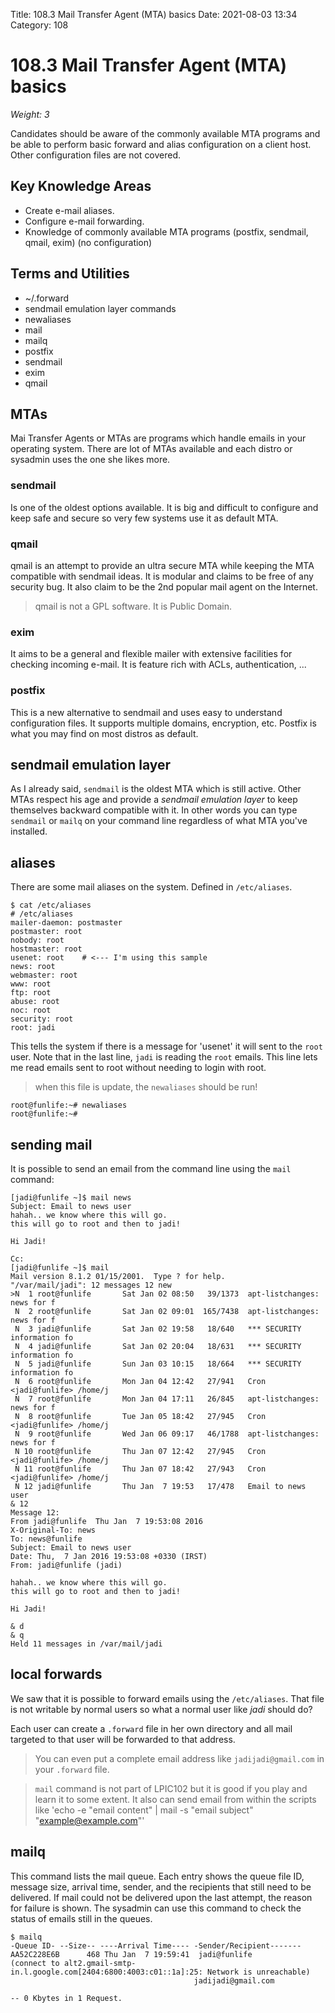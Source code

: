 Title: 108.3 Mail Transfer Agent (MTA) basics
Date: 2021-08-03 13:34
Category: 108

# 108.3 Mail Transfer Agent (MTA) basics
*Weight: 3*

Candidates should be aware of the commonly available MTA programs and be able to perform basic forward and alias configuration on a client host. Other configuration files are not covered.

## Key Knowledge Areas
- Create e-mail aliases.
- Configure e-mail forwarding.
- Knowledge of commonly available MTA programs (postfix, sendmail, qmail, exim) (no configuration)

## Terms and Utilities
- ~/.forward
- sendmail emulation layer commands
- newaliases
- mail
- mailq
- postfix
- sendmail
- exim
- qmail

## MTAs
Mai Transfer Agents or MTAs are programs which handle emails in your operating system. There are lot of MTAs available and each distro or sysadmin uses the one she likes more.

### sendmail
Is one of the oldest options available. It is big and difficult to configure and keep safe and secure so very few systems use it as default MTA.

### qmail
qmail is an attempt to provide an ultra secure MTA while keeping the MTA compatible with sendmail ideas. It is modular and claims to be free of any security bug. It also claim to be the 2nd popular mail agent on the Internet.

> qmail is not a GPL software. It is Public Domain.

### exim
It aims to be a general and flexible mailer with extensive facilities for checking incoming e-mail. It is feature rich with ACLs, authentication, ...

### postfix
This is a new alternative to sendmail and uses easy to understand configuration files. It supports multiple domains, encryption, etc. Postfix is what you may find on most distros as default.

## sendmail emulation layer
As I already said, `sendmail` is the oldest MTA which is still active. Other MTAs respect his age and provide a *sendmail emulation layer* to keep themselves backward compatible with it. In other words you can type `sendmail` or `mailq` on your command line regardless of what MTA you've installed.

## aliases
There are some mail aliases on the system. Defined in `/etc/aliases`.

````
$ cat /etc/aliases
# /etc/aliases
mailer-daemon: postmaster
postmaster: root
nobody: root
hostmaster: root
usenet: root    # <--- I'm using this sample
news: root
webmaster: root
www: root
ftp: root
abuse: root
noc: root
security: root
root: jadi
````

This tells the system if there is a message for 'usenet' it will sent to the `root` user. Note that in the last line, `jadi` is reading the `root` emails. This line lets me read emails sent to root without needing
to login with root.

> when this file is update, the `newaliases` should be run!

````
root@funlife:~# newaliases
root@funlife:~#
````

## sending mail
It is possible to send an email from the command line using the `mail` command:

````
[jadi@funlife ~]$ mail news
Subject: Email to news user
hahah.. we know where this will go.
this will go to root and then to jadi!

Hi Jadi!

Cc:
[jadi@funlife ~]$ mail
Mail version 8.1.2 01/15/2001.  Type ? for help.
"/var/mail/jadi": 12 messages 12 new
>N  1 root@funlife       Sat Jan 02 08:50   39/1373  apt-listchanges: news for f
 N  2 root@funlife       Sat Jan 02 09:01  165/7438  apt-listchanges: news for f
 N  3 jadi@funlife       Sat Jan 02 19:58   18/640   *** SECURITY information fo
 N  4 jadi@funlife       Sat Jan 02 20:04   18/631   *** SECURITY information fo
 N  5 jadi@funlife       Sun Jan 03 10:15   18/664   *** SECURITY information fo
 N  6 root@funlife       Mon Jan 04 12:42   27/941   Cron <jadi@funlife> /home/j
 N  7 root@funlife       Mon Jan 04 17:11   26/845   apt-listchanges: news for f
 N  8 root@funlife       Tue Jan 05 18:42   27/945   Cron <jadi@funlife> /home/j
 N  9 root@funlife       Wed Jan 06 09:17   46/1788  apt-listchanges: news for f
 N 10 root@funlife       Thu Jan 07 12:42   27/945   Cron <jadi@funlife> /home/j
 N 11 root@funlife       Thu Jan 07 18:42   27/943   Cron <jadi@funlife> /home/j
 N 12 jadi@funlife       Thu Jan  7 19:53   17/478   Email to news user
& 12
Message 12:
From jadi@funlife  Thu Jan  7 19:53:08 2016
X-Original-To: news
To: news@funlife
Subject: Email to news user
Date: Thu,  7 Jan 2016 19:53:08 +0330 (IRST)
From: jadi@funlife (jadi)

hahah.. we know where this will go.
this will go to root and then to jadi!

Hi Jadi!

& d
& q
Held 11 messages in /var/mail/jadi
````

## local forwards
We saw that it is possible to forward emails using the `/etc/aliases`. That file is not writable by normal users so what a normal user like *jadi* should do?

Each user can create a `.forward` file in her own directory and all mail targeted to that user will be forwarded to that address.

> You can even put a complete email address like `jadijadi@gmail.com` in your `.forward` file.

> `mail` command is not part of LPIC102 but it is good if you play and learn it to some extent. It also can send email from within the scripts like 'echo -e "email content" | mail -s "email subject" "example@example.com"'

## mailq
This command lists the mail queue. Each entry shows the queue file ID, message size, arrival time, sender, and the recipients that still need to be delivered. If mail could not be delivered upon the last attempt, the reason for failure is shown. The sysadmin can use this command to check the status of emails still in the queues.

````
$ mailq
-Queue ID- --Size-- ----Arrival Time---- -Sender/Recipient-------
AA52C228E6B      468 Thu Jan  7 19:59:41  jadi@funlife
(connect to alt2.gmail-smtp-in.l.google.com[2404:6800:4003:c01::1a]:25: Network is unreachable)
                                         jadijadi@gmail.com

-- 0 Kbytes in 1 Request.
````
